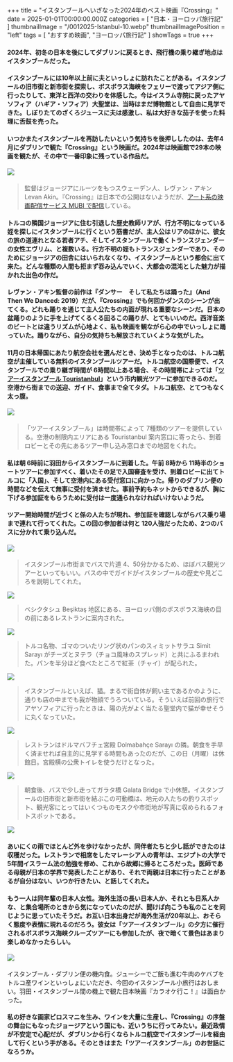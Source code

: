 +++
title = "イスタンブールへいざなった2024年のベスト映画『Crossing』"
date = 2025-01-01T00:00:00.000Z
categories = [ "日本・ヨーロッパ旅行記" ]
thumbnailImage = "/0012025-Istanbul-10.webp"
thumbnailImagePosition = "left"
tags = [ "おすすめ映画", "ヨーロッパ旅行記" ]
showTags = true
+++

#### 2024年、初冬の日本を後にしてダブリンに戻るとき、飛行機の乗り継ぎ地点はイスタンブールだった。

<!--more-->

#### イスタンブールには10年以上前に夫といっしょに訪れたことがある。イスタンブールの旧市街と新市街を探索し、ボスボラス海峡をフェリーで渡ってアジア側に行ったりして、東洋と西洋の交わりを体感した。今はイスラム寺院に戻ったアヤソフィア（ハギア・ソフィア）大聖堂は、当時はまだ博物館として自由に見学できた。しぼりたてのざくろジュースに夫は感激し、私は大好きな茄子を使った料理に舌鼓を売った。

#### いつかまたイスタンブールを再訪したいという気持ちを後押ししたのは、去年4月にダブリンで観た『Crossing』という映画だ。2024年は映画館で29本の映画を観たが、その中で一番印象に残っている作品だ。

#### ![](/0012025-Istanbul-10.webp)

> 監督はジョージアにルーツをもつスウェーデン人、レヴァン・アキン Levan Akin。『Crossing』は日本での公開はないようだが、[アート系の映画配信サービス MUBI で配信](https://mubi.com/en/ie/films/crossing-2023-levan-akin)している。 

#### トルコの隣国ジョージアに住む引退した歴史教師リアが、行方不明になっている姪を探しにイスタンブールに行くという筋書だが、主人公はリアのほかに、彼女の旅の道連れとなる若者アチ、そしてイスタンブールで働くトランスジェンダーの女性エヴリム、と複数いる。行方不明の姪もトランスジェンダーであり、そのためにジョージアの田舎にはいられなくなり、イスタンブールという都会に出て来た。どんな種類の人間も拒まず吞み込んでいく、大都会の混沌とした魅力が描かれた出色の作だ。

#### レヴァン・アキン監督の前作は『ダンサー　そして私たちは踊った』（And Then We Danced: 2019）だが、『Crossing』でも何回かダンスのシーンが出てくる。どれも踊りを通じて主人公たちの内面が現れる重要なシーンだ。日本の盆踊りのように手を上げてくるくる回るこの踊りが、とてもいいのだ。西洋音楽のビートとは違うリズムが心地よく、私も映画を観ながら心の中でいっしょに踊っていた。踊りながら、自分の気持ちも解放されていくような気がした。

#### 11月の日本帰国にあたり航空会社を選んだとき、決め手となったのは、トルコ航空が主催している無料のイスタンブールツアーだ。トルコ航空の国際便で、イスタンブールでの乗り継ぎ時間が 6時間以上ある場合、その時間帯によっては「[ツアーイスタンブール Touristanbul](https://www.turkishairlines.com/en-int/flights/fly-different/touristanbul/)」という市内観光ツアーに参加できるのだ。空港から街までの送迎、ガイド、食事まで全てタダ。トルコ航空、とてつもなく太っ腹。

#### ![](/0012025-Istanbul-7.webp)

> 「ツアーイスタンブール」は時間帯によって 7種類のツアーを提供している。空港の制限内エリアにある Touristanbul 案内窓口に寄ったら、到着ロビーとその先にあるツアー申し込み窓口までの地図をくれた。

#### 私は朝 6時前に羽田からイスタンブールに到着した。午前 8時から 11時半のショートツアーに参加すべく、着いたその足で入国審査を受け、到着ロビーに出てトルコに「入国」、そして空港内にある受付窓口に向かった。帰りのダブリン便の時間などを伝えて無事に受付を済ませた。事前予約もネットからできるが、胸に下げる参加証をもらうために受付は一度通られなければいけないようだ。

#### ツアー開始時間が近づくと係の人たちが現れ、参加証を確認しながらバス乗り場まで連れて行ってくれた。この回の参加者は何と 120人強だったため、2つのバスに分かれて乗り込んだ。

#### ![](/0012025-Istanbul-6.webp)

> イスタンブール市街までバスで片道 4、50分かかるため、ほぼバス観光ツアーといってもいい。バスの中でガイドがイスタンブールの歴史や見どころを説明してくれた。

![](/0012025-Istanbul-8.webp)

> ベシクタシュ Beşiktaş 地区にある、ヨーロッパ側のボスボラス海峡の目の前にあるレストランに案内された。

![](/0012025-Istanbul-4.webp)

> トルコ名物、ゴマのついたリング状のパンのスィミットサラユ Simit Sarayı がチーズとヌテラ（チョコ風味のスプレッド）と共にふるまわれた。パンを半分ほど食べたところで紅茶（チャイ）が配られた。

![](/0012025-Istanbul-3.webp)

> イスタンブールといえば、猫。まるで街自体が飼い主であるかのように、通りも店の中までも我が物顔でうろついている。そういえば前回の旅行でアヤソフィアに行ったときは、陽の光がよく当たる聖堂内で猫が幸せそうに丸くなっていた。

![](/0012025-Istanbul-5.webp)

> レストランはドルマバフチェ宮殿 Dolmabahçe Sarayı の隣。朝食を手早く済ませれば自主的に見学する時間もあったのだが、この日（月曜）は休館日。宮殿横の公衆トイレを使うだけとなった。

![](/0012025-Istanbul-2.webp)

> 朝食後、バスで少し走ってガラタ橋 Galata Bridge で小休憩。イスタンブールの旧市街と新市街を結ぶこの可動橋は、地元の人たちの釣りスポット、観光客にとってはいくつものモスクや市街地が写真に収められるフォトスポットである。

![](/0012025-Istanbul-1.webp)

#### あいにくの雨でほとんど外を歩けなかったが、同伴者たちと少し話ができたのは収穫だった。レストランで相席をしたマレーシア人の青年は、エジプトの大学で5年間イスラーム法の勉強を修め、これから故郷に帰るところだった。医師である母親が日本の学界で発表したことがあり、それで両親は日本に行ったことがあるが自分はない、いつか行きたい、と話してくれた。

#### もう一人は同年輩の日本人女性。海外生活の長い日本人か、それとも日系人かな、と集合場所のときから気になっていたのだが、聞けば向こうも私のことを同じように思っていたそうだ。お互い日本出身だが海外生活が20年以上、おそらく態度や表情に現れるのだろう。彼女は「ツアーイスタンブール」の夕方に催行されるボスボラス海峡クルーズツアーにも参加したが、夜で暗くて景色はあまり楽しめなかったらしい。

#### ![](/0012025-Istanbul-9.webp)

イスタンブール・ダブリン便の機内食。ジューシーでご飯も進む牛肉のケバブをトルコ産ワインといっしょにいただき、今回のイスタンブール小旅行はおしまい。羽田・イスタンブール間の機上で観た日本映画『カラオケ行こ！』は面白かった。

#### 私の好きな画家ピロスマニを生み、ワインを大量に生産し、『Crossing』の序盤の舞台にもなったジョージアという国にも、近いうちに行ってみたい。最近政情が不安定で心配だが、ダブリンから行くならトルコ航空でイスタンブールを経由して行くという手がある。そのときはまた「ツアーイスタンブール」のお世話になろうか。
